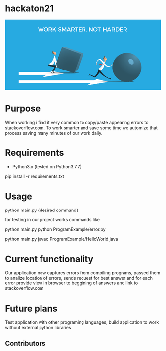 # hackaton21

![alt text](./Work-Smarter-Not-Harder.png)

# Purpose

When working i find it very common to copy/paste appearing errors to stackoverflow.com. To work smarter and save some time we automize that process saving many minutes of our work daily.

# Requirements

- Python3.x (tested on Python3.7.7)

pip install -r requirements.txt

# Usage

python main.py {desired command}

for testing in our project works commands like

python main.py python ProgramExample/error.py

python main.py javac ProgramExample/HelloWorld.java

# Current functionality

Our application now captures errors from compiling programs, passed them to analize location of errors, sends request for best answer and for each error provide view in browser to beggining of answers and link to stackoverflow.com

# Future plans

Test application with other programing languages, build application to work without external python libraries

## Contributors
